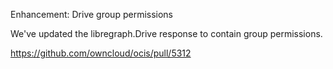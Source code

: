 Enhancement: Drive group permissions

We've updated the libregraph.Drive response to contain group permissions.

https://github.com/owncloud/ocis/pull/5312
